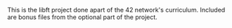 This is the libft project done apart of the 42 network's curriculum. Included are bonus files from the optional part of the project. 
